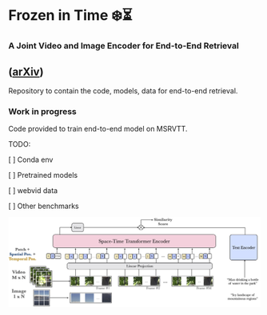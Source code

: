 # Frozen️ in Time ❄️️️️️⏳
### A Joint Video and Image Encoder for End-to-End Retrieval
([arXiv](https://arxiv.org/abs/2104.00650))
----
Repository to contain the code, models, data for end-to-end retrieval.

### Work in progress ###

Code provided to train end-to-end model on MSRVTT.

TODO:

[ ] Conda env

[ ] Pretrained models

[ ] webvid data

[ ] Other benchmarks 

![alt text](arch.jpg)